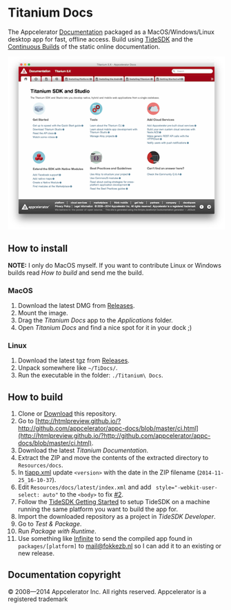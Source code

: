 # Titanium Docs
The Appcelerator [Documentation](http://docs.appcelerator.com/platform/latest/) packaged as a MacOS/Windows/Linux desktop app for fast, offline access. Build using [TideSDK](http://www.tidesdk.org) and the [Continuous Builds](http://builds.appcelerator.com/#docs) of the static online documentation.

![](screenshot.png)

## How to install

**NOTE:** I only do MacOS myself. If you want to contribute Linux or Windows builds read *How to build* and send me the build.

### MacOS
1. Download the latest DMG from [Releases](https://github.com/FokkeZB/Titanium-Docs/releases).
2. Mount the image.
3. Drag the *Titanium Docs* app to the *Applications* folder.
4. Open *Titanium Docs* and find a nice spot for it in your dock ;)

### Linux
1. Download the latest tgz from [Releases](https://github.com/FokkeZB/Titanium-Docs/releases).
2. Unpack somewhere like `~/TiDocs/`.
3. Run the executable in the folder: `./Titanium\ Docs`.

## How to build

1. Clone or [Download](https://github.com/FokkeZB/Titanium-Docs/archive/master.zip) this repository.
2. Go to [http://htmlpreview.github.io/?http://github.com/appcelerator/appc-docs/blob/master/ci.html](http://htmlpreview.github.io/?http://github.com/appcelerator/appc-docs/blob/master/ci.html).
3. Download the latest *Titanium Documentation*.
4. Extract the ZIP and move the contents of the extracted directory to `Resources/docs`.
5. In [tiapp.xml](tiapp.xml) update `<version>` with the date in the ZIP filename (`2014-11-25_16-10-37`).
6. Edit `Resources/docs/latest/index.xml` and add ` style="-webkit-user-select: auto"` to the `<body>` to fix [#2](https://github.com/FokkeZB/Titanium-Docs/issues/2).
7. Follow the [TideSDK Getting Started](http://tidesdk.multipart.net/docs/user-dev/generated/#!/guide/getting_started) to setup TideSDK on a machine running the same platform you want to build the app for.
8. Import the downloaded repository as a project in *TideSDK Developer*.
9. Go to *Test & Package*.
10. Run *Package with Runtime*.
11. Use something like [Infinite](https://infinit.io) to send the compiled app found in `packages/[platform]` to [mail@fokkezb.nl](mail@fokkezb.nl) so I can add it to an existing or new release.

## Documentation copyright
© 2008—2014 Appcelerator Inc. All rights reserved. Appcelerator is a registered trademark
